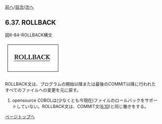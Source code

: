<!--navi start1-->
[前へ](6-36.md)/[目次](https://opensourcecobol.github.io/markdown/TOC.html)/[次へ](6-38-1.md)
<!--navi end1-->
## 6.37. ROLLBACK

図6-84-ROLLBACK構文

![alt text](Image/6-84-Rollback.png)

ROLLBACK文は、プログラムの開始以降または最後のCOMMIT以降に行われたすべてのファイルへの変更を元に戻す。

1. opensource COBOLは(少なくとも今現在)ファイルのロールバックをサポートしていない。ROLLBACK文は、COMMIT文([6.10](6-10.md))と同じ働きをする。

<!--navi start2-->

[ページトップへ](6-37.md)
<!--navi end2-->
